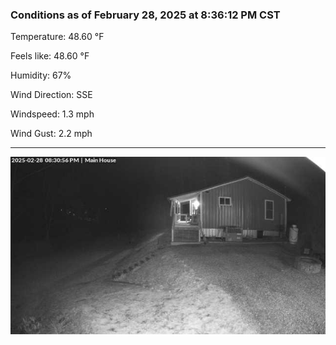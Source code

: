 ### Conditions as of February 28, 2025 at 8:36:12 PM CST 

Temperature: 48.60 &deg;F

Feels like: 48.60 &deg;F

Humidity: 67%

Wind Direction: SSE

Windspeed: 1.3 mph

Wind Gust: 2.2 mph

---

<img src="./images/latest.jpeg"/>

